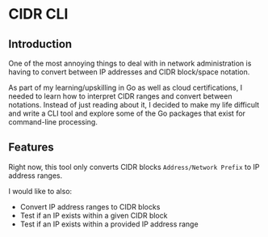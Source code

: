 # CIDR CLI
## Introduction
One of the most annoying things to deal with in network administration is having to convert
between IP addresses and CIDR block/space notation.

As part of my learning/upskilling in Go as well as cloud certifications, I needed to learn
how to interpret CIDR ranges and convert between notations.  Instead of just reading about it,
I decided to make my life difficult and write a CLI tool and explore some of the Go packages that
exist for command-line processing.

## Features
Right now, this tool only converts CIDR blocks `Address/Network Prefix` to IP address ranges.

I would like to also:
- Convert IP address ranges to CIDR blocks
- Test if an IP exists within a given CIDR block
- Test if an IP exists within a provided IP address range

